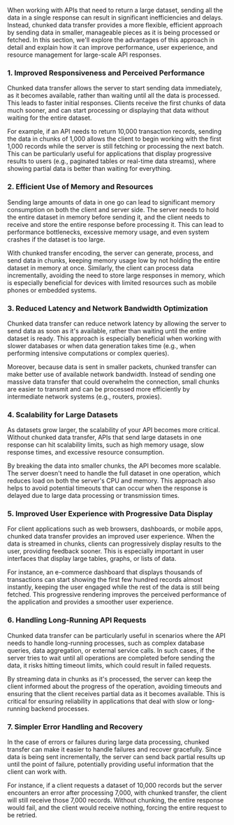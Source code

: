 When working with APIs that need to return a large dataset, sending all the data in a single response can result in significant inefficiencies and delays. 
Instead, chunked data transfer provides a more flexible, efficient approach by sending data in smaller, manageable pieces as it is being processed or fetched. 
In this section, we'll explore the advantages of this approach in detail and explain how it can improve performance, user experience, and resource management 
for large-scale API responses.

### 1. **Improved Responsiveness and Perceived Performance**

Chunked data transfer allows the server to start sending data immediately, as it becomes available, rather than waiting until all the data is processed. 
This leads to faster initial responses. Clients receive the first chunks of data much sooner, and can start processing or displaying that data without waiting 
for the entire dataset.

For example, if an API needs to return 10,000 transaction records, sending the data in chunks of 1,000 allows the client to begin working with the first 1,000 records
while the server is still fetching or processing the next batch. This can be particularly useful for applications that display progressive results to 
users (e.g., paginated tables or real-time data streams), where showing partial data is better than waiting for everything.

### 2. **Efficient Use of Memory and Resources**

Sending large amounts of data in one go can lead to significant memory consumption on both the client and server side. The server needs to hold the entire dataset
in memory before sending it, and the client needs to receive and store the entire response before processing it. This can lead to performance bottlenecks, 
excessive memory usage, and even system crashes if the dataset is too large.

With chunked transfer encoding, the server can generate, process, and send data in chunks, keeping memory usage low by not holding the entire dataset in 
memory at once. Similarly, the client can process data incrementally, avoiding the need to store large responses in memory, which is especially beneficial 
for devices with limited resources such as mobile phones or embedded systems.

### 3. **Reduced Latency and Network Bandwidth Optimization**

Chunked data transfer can reduce network latency by allowing the server to send data as soon as it's available, rather than waiting until the entire 
dataset is ready. This approach is especially beneficial when working with slower databases or when data generation takes time (e.g., when performing 
intensive computations or complex queries).

Moreover, because data is sent in smaller packets, chunked transfer can make better use of available network bandwidth. Instead of sending one massive 
data transfer that could overwhelm the connection, small chunks are easier to transmit and can be processed more efficiently by intermediate network 
systems (e.g., routers, proxies).

### 4. **Scalability for Large Datasets**

As datasets grow larger, the scalability of your API becomes more critical. Without chunked data transfer, APIs that send large datasets in one response 
can hit scalability limits, such as high memory usage, slow response times, and excessive resource consumption.

By breaking the data into smaller chunks, the API becomes more scalable. The server doesn't need to handle the full dataset in one operation, which reduces 
load on both the server's CPU and memory. This approach also helps to avoid potential timeouts that can occur when the response is delayed due to large data 
processing or transmission times.

### 5. **Improved User Experience with Progressive Data Display**

For client applications such as web browsers, dashboards, or mobile apps, chunked data transfer provides an improved user experience. When the data is streamed 
in chunks, clients can progressively display results to the user, providing feedback sooner. This is especially important in user interfaces that display large 
tables, graphs, or lists of data.

For instance, an e-commerce dashboard that displays thousands of transactions can start showing the first few hundred records almost instantly, keeping the 
user engaged while the rest of the data is still being fetched. This progressive rendering improves the perceived performance of the application and provides 
a smoother user experience.

### 6. **Handling Long-Running API Requests**

Chunked data transfer can be particularly useful in scenarios where the API needs to handle long-running processes, such as complex database queries, 
data aggregation, or external service calls. In such cases, if the server tries to wait until all operations are completed before sending the data, it risks 
hitting timeout limits, which could result in failed requests.

By streaming data in chunks as it's processed, the server can keep the client informed about the progress of the operation, avoiding timeouts and ensuring that 
the client receives partial data as it becomes available. This is critical for ensuring reliability in applications that deal with slow or long-running backend 
processes.

### 7. **Simpler Error Handling and Recovery**

In the case of errors or failures during large data processing, chunked transfer can make it easier to handle failures and recover gracefully. Since data 
is being sent incrementally, the server can send back partial results up until the point of failure, potentially providing useful information that the client 
can work with.

For instance, if a client requests a dataset of 10,000 records but the server encounters an error after processing 7,000, with chunked transfer, the client 
will still receive those 7,000 records. Without chunking, the entire response would fail, and the client would receive nothing, forcing the entire request 
to be retried.

